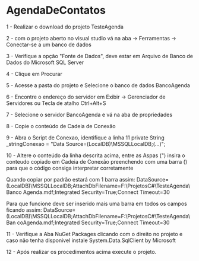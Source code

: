 # AgendaDeContatos
1 - Realizar o download do projeto TesteAgenda

2 - com o projeto aberto no visual studio vá na aba -> Ferramentas -> Conectar-se a um banco de dados

3 - Verifique a opção "Fonte de Dados", deve estar em Arquivo de Banco de Dados do Microsoft SQL Server

4 - Clique em Procurar

5 - Acesse a pasta do projeto e Selecione o banco de dados BancoAgenda

6 - Encontre o endereço do servidor em Exibir -> Gerenciador de Servidores ou Tecla de atalho Ctrl+Alt+S

7 - Selecione o servidor BancoAgenda e vá na aba de propriedades

8 - Copie o conteúdo de Cadeia de Conexão

9 - Abra o Script de Conexao, identifique a linha 11
private String _stringConexao = "Data Source=(LocalDB)\\MSSQLLocalDB;(...)";

10 - Altere o conteúdo da linha descrita acima, entre as Aspas (") insira o conteudo copiado em Cadeia de Conexão 
preenchendo com uma barra (\) para que o código consiga interpretar corretamente

Quando copiar por padrão estará com 1 barra assim:
DataSource=(LocalDB)\MSSQLLocalDB;AttachDbFilename=F:\ProjetosC#\TesteAgenda\Banco
Agenda.mdf;Integrated Security=True;Connect Timeout=30

Para que funcione deve ser inserido mais uma barra em todos os campos ficando
assim:
DataSource=(LocalDB)\\MSSQLLocalDB;AttachDbFilename=F:\\ProjetosC#\\TesteAgenda\\Ban
coAgenda.mdf;Integrated Security=True;Connect Timeout=30

11 - Verifique a Aba NuGet Packages clicando com o direito no projeto e caso não tenha disponivel instale
System.Data.SqlClient by Microsoft

12 - Após realizar os procedimentos acima execute o projeto.


